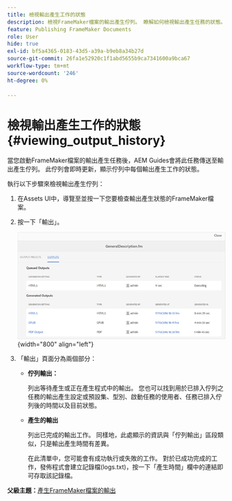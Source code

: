 ```yaml
---
title: 檢視輸出產生工作的狀態
description: 檢視FrameMaker檔案的輸出產生佇列。 瞭解如何檢視輸出產生任務的狀態。
feature: Publishing FrameMaker Documents
role: User
hide: true
exl-id: bf5a4365-0183-43d5-a39a-b9eb8a34b27d
source-git-commit: 26fa1e52920c1f1abd5655b9ca7341600a9bca67
workflow-type: tm+mt
source-wordcount: '246'
ht-degree: 0%

---
```


# 檢視輸出產生工作的狀態 {#viewing_output_history}

當您啟動FrameMaker檔案的輸出產生任務後，AEM Guides會將此任務傳送至輸出產生佇列。 此佇列會即時更新，顯示佇列中每個輸出產生工作的狀態。

執行以下步驟來檢視輸出產生佇列：

1. 在Assets UI中，導覽至並按一下您要檢查輸出產生狀態的FrameMaker檔案。

1. 按一下「輸出」。

   ![](images/output-queued-fm.png){width="800" align="left"}

1. 「輸出」頁面分為兩個部分：

   - **佇列輸出：**

     列出等待產生或正在產生程式中的輸出。 您也可以找到用於已排入佇列之任務的輸出產生設定或預設集、型別、啟動任務的使用者、任務已排入佇列後的時間以及目前狀態。

   - **產生的輸出**

     列出已完成的輸出工作。 同樣地，此處顯示的資訊與「佇列輸出」區段類似，只是輸出產生時間有差異。

     在此清單中，您可能會有成功執行或失敗的工作。 對於已成功完成的工作，發佈程式會建立記錄檔\(logs.txt\)，按一下「產生時間」欄中的連結即可存取該記錄檔。


**父級主題：**&#x200B;[&#x200B;產生FrameMaker檔案的輸出](fm-output-generatation.md)
